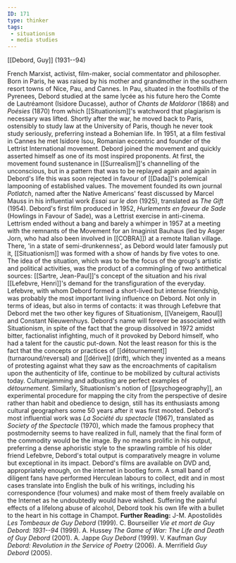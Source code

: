 ```yaml
---
ID: 171
type: thinker
tags: 
 - situationism
 - media studies
---
```


[[Debord, Guy]] 
(1931--94)


French Marxist, activist, film-maker, social commentator and
philosopher. Born in Paris, he was raised by his mother and grandmother
in the southern resort towns of Nice, Pau, and Cannes. In Pau, situated
in the foothills of the Pyrenees, Debord studied at the same lycée as
his future hero the Comte de Lautréamont (Isidore Ducasse), author of
*Chants de Maldoror* (1868) and *Poésies* (1870) from which
[[Situationism]]'s watchword
that plagiarism is necessary was lifted. Shortly after the war, he moved
back to Paris, ostensibly to study law at the University of Paris,
though he never took study seriously, preferring instead a Bohemian
life.
In 1951, at a film festival in Cannes he met Isidore Isou, Romanian
eccentric and founder of the Lettrist International movement. Debord
joined the movement and quickly asserted himself as one of its most
inspired proponents. At first, the movement found sustenance in
[[Surrealism]]'s channelling
of the unconscious, but in a pattern that was to be replayed again and
again in Debord's life this was soon rejected in favour of
[[Dada]]'s polemical
lampooning of established values. The movement founded its own journal
*Potlatch*, named after the Native Americans' feast discussed by Marcel
Mauss in his influential work *Essai sur le don* (1925), translated as
*The Gift* (1954). Debord's first film produced in 1952, *Hurlements en
faveur de Sade* (Howlings in Favour of Sade), was a Lettrist exercise in
anti-cinema.
Lettrism ended without a bang and barely a whimper in 1957 at a meeting
with the remnants of the Movement for an Imaginist Bauhaus (led by Asger
Jorn, who had also been involved in
[[COBRA]]) at a remote
Italian village. There, 'in a state of semi-drunkenness', as Debord
would later famously put it,
[[Situationism]] was formed
with a show of hands by five votes to one. The idea of the situation,
which was to be the focus of the group's artistic and political
activities, was the product of a commingling of two antithetical
sources: [[Sartre, Jean-Paul]]'s concept of the
situation and his rival [[Lefebvre, Henri]]'s demand for the
transfiguration of the everyday. Lefebvre, with whom Debord formed a
short-lived but intense friendship, was probably the most important
living influence on Debord. Not only in terms of ideas, but also in
terms of contacts: it was through Lefebvre that Debord met the two other
key figures of Situationism, [[Vaneigem, Raoul]] and Constant
Nieuwenhuys.
Debord's name will forever be associated with Situationism, in spite of
the fact that the group dissolved in 1972 amidst bitter, factionalist
infighting, much of it provoked by Debord himself, who had a talent for
the caustic put-down. Not the least reason for this is the fact that the
concepts or practices of
[[détournement]]
(turnaround/reversal) and
[[dérive]] (drift), which
they invented as a means of protesting against what they saw as the
encroachments of capitalism upon the authenticity of life, continue to
be mobilized by cultural activists today. Culturejamming and adbusting
are perfect examples of *détournement*. Similarly, Situationism's notion
of [[psychogeography]], an
experimental procedure for mapping the city from the perspective of
desire rather than habit and obedience to design, still has its
enthusiasts among cultural geographers some 50 years after it was first
mooted.
Debord's most influential work was *La Société du spectacle* (1967),
translated as *Society of the Spectacle* (1970), which made the famous
prophecy that postmodernity seems to have realized in full, namely that
the final form of the commodity would be the image. By no means prolific
in his output, preferring a dense aphoristic style to the sprawling
ramble of his older friend Lefebvre, Debord's total output is
comparatively meagre in volume but exceptional in its impact. Debord's
films are available on DVD and, appropriately enough, on the internet in
bootleg form. A small band of diligent fans have performed Herculean
labours to collect, edit and in most cases translate into English the
bulk of his writings, including his correspondence (four volumes) and
make most of them freely available on the Internet as he undoubtedly
would have wished.
Suffering the painful effects of a lifelong abuse of alcohol, Debord
took his own life with a bullet to the heart in his cottage in Champot.
**Further Reading:** J-M. Apostolidès *Les Tombeaux de Guy Debord*
(1999).
C. Bourseiller *Vie et mort de Guy Debord: 1931--94* (1999).
A. Hussey *The Game of War: The Life and Death of Guy Debord* (2001).
A. Jappe *Guy Debord* (1999).
V. Kaufman *Guy Debord: Revolution in the Service of Poetry* (2006).
A. Merrifield *Guy Debord* (2005).
